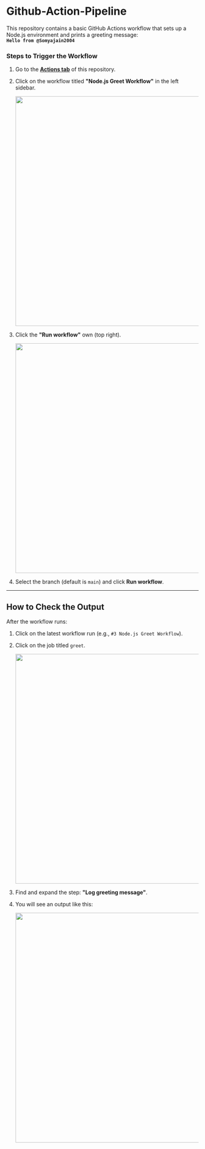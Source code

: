# Github-Action-Pipeline

This repository contains a basic GitHub Actions workflow that sets up a Node.js environment and prints a greeting message:  
**`Hello from @Somyajain2004`**


### Steps to Trigger the Workflow

1. Go to the **[Actions tab](../../actions)** of this repository.
2. Click on the workflow titled **"Node.js Greet Workflow"** in the left sidebar.
   
   <img src="https://github.com/user-attachments/assets/4ed6d4f1-3c24-4bda-b75a-32ff5f31ea00" width="600"/>
4. Click the **"Run workflow"** own (top right).

   <img src="https://github.com/user-attachments/assets/f536984b-13aa-4ca9-89d7-e92d6ee740f9" width="600"/>
   
6. Select the branch (default is `main`) and click **Run workflow**.

---

## How to Check the Output

After the workflow runs:

1. Click on the latest workflow run (e.g., `#3 Node.js Greet Workflow`).
2. Click on the job titled `greet`.

   <img src="https://github.com/user-attachments/assets/fab16657-e41c-4190-9391-b69fb72b2cf5" width="600"/>

4. Find and expand the step: **"Log greeting message"**.
5. You will see an output like this:

   <img src="https://github.com/user-attachments/assets/6ec12b23-098d-4b53-833f-bc309b1978bc" width="600"/>

   
